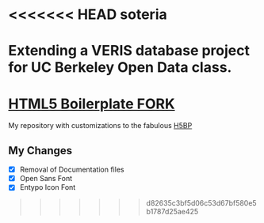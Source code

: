 <<<<<<< HEAD
soteria
=======

Extending a VERIS database project for UC Berkeley Open Data class.
=======
# [HTML5 Boilerplate FORK](http://html5boilerplate.com)

My repository with customizations to the fabulous [H5BP](www.html5boilerplate.com)

My Changes
-----------

- [x] Removal of Documentation files
- [x] Open Sans Font
- [x] Entypo Icon Font

>>>>>>> d82635c3bf5d06c53d67bf580e5b1787d25ae425

